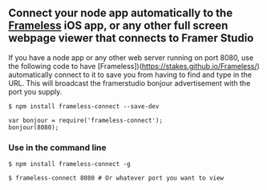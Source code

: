 ## Connect your node app automatically to the [Frameless](https://stakes.github.io/Frameless/) iOS app, or any other full screen webpage viewer that connects to Framer Studio

If you have a node app or any other web server running on port 8080, use the following code to have [Frameless])(https://stakes.github.io/Frameless/) automatically connect to it to save you from having to find and type in the URL.  This will broadcast the framerstudio bonjour advertisement with the port you supply.

`$ npm install frameless-connect --save-dev`

```
var bonjour = require('frameless-connect');
bonjour(8080);
```

### Use in the command line

`$ npm install frameless-connect -g`

`$ frameless-connect 8080 # Or whatever port you want to view`
